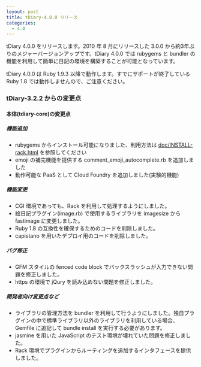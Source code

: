 ```yaml
---
leyout: post
title: tDiary-4.0.0 リリース
categories:
  - 4.0
---
```

tDiary 4.0.0 をリリースします。2010 年 8 月にリリースした 3.0.0 から約3年ぶりのメジャーバージョンアップです。tDiary 4.0.0 では rubygems と bundler の機能を利用して簡単に日記の環境を構築することが可能となっています。

tDiary 4.0.0 は Ruby 1.9.3 以降で動作します。すでにサポートが終了している Ruby 1.8 では動作しませんので、ご注意ください。

### tDiary-3.2.2 からの変更点

#### 本体(tdiary-core)の変更点

##### 機能追加

* rubygems からインストール可能になりました、利用方法は [doc/INSTALL-rack.html](https://github.com/tdiary/tdiary-core/blob/master/doc/INSTALL-rack.md) を参照してください
* emoji の補完機能を提供する comment_emoji_autocomplete.rb を追加しました
* 動作可能な PaaS として Cloud Foundry を追加しました(実験的機能)

##### 機能変更

* CGI 環境であっても、Rack を利用して処理するようにしました。
* 絵日記プラグイン(image.rb) で使用するライブラリを imagesize から fastimage に変更しました。
* Ruby 1.8 の互換性を確保するためのコードを削除しました。
* capistano を用いたデプロイ用のコードを削除しました。

##### バグ修正

* GFM スタイルの fenced code block でバックスラッシュが入力できない問題を修正しました。
* https の環境で jQury を読み込めない問題を修正しました。

##### 開発者向け変更点など

* ライブラリの管理方法を bundler を利用して行うようにしました。独自プラグインの中で標準ライブラリ以外のライブラリを利用している場合、Gemfile に追記して bundle install を実行する必要があります。
* jasmine を用いた JavaScript のテスト環境が壊れていた問題を修正しました。
* Rack 環境でプラグインからルーティングを追加するインタフェースを提供しました。

